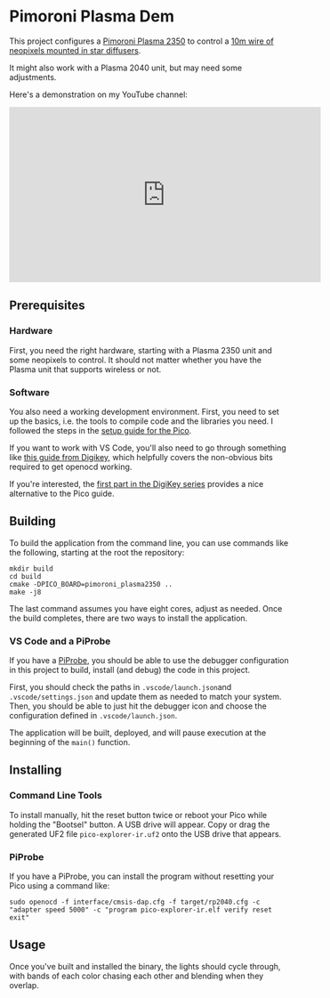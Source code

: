 # Pimoroni Plasma Dem

This project configures a
[Pimoroni Plasma 2350](https://shop.pimoroni.com/products/plasma-2350?variant=42092628279379)
to control a
[10m wire of neopixels mounted in star diffusers](https://shop.pimoroni.com/products/10m-addressable-rgb-led-star-wire?variant=41375620530259).  

It might also work with a Plasma 2040 unit, but may need some adjustments.

Here's a demonstration on my YouTube channel:

<iframe width="560" height="315" src="https://www.youtube.com/embed/s6Uyos-bfrg?si=oKfr_VjVta4GC_sq" title="YouTube video player" frameborder="0" allow="accelerometer; autoplay; clipboard-write; encrypted-media; gyroscope; picture-in-picture; web-share" referrerpolicy="strict-origin-when-cross-origin" allowfullscreen></iframe>

## Prerequisites

### Hardware

First, you need the right hardware, starting with a Plasma 2350 unit and some
neopixels to control. It should not matter whether you have the Plasma unit that
supports wireless or not.

### Software

You also need a working development environment. First, you need to set up the
basics, i.e. the tools to compile code and the libraries you need. I followed
the steps in the
[setup guide for the Pico](https://github.com/pimoroni/pimoroni-pico/blob/main/setting-up-the-pico-sdk.md).

If you want to work with VS Code, you'll also need to go through something like
[this guide from Digikey](https://www.digikey.be/en/maker/projects/raspberry-pi-pico-and-rp2040-cc-part-2-debugging-with-vs-code/470abc7efb07432b82c95f6f67f184c0),
which helpfully covers the non-obvious bits required to get openocd working.

If you're interested, the [first part in the DigiKey series](https://www.digikey.be/en/maker/projects/raspberry-pi-pico-and-rp2040-cc-part-1-blink-and-vs-code/7102fb8bca95452e9df6150f39ae8422)
provides a nice alternative to the Pico guide.

## Building

To build the application from the command line, you can use commands like the
following, starting at the root the
repository:

```
mkdir build
cd build
cmake -DPICO_BOARD=pimoroni_plasma2350 ..
make -j8
```

The last command assumes you have eight cores, adjust as needed. Once the build
completes, there are two ways to install the application.

### VS Code and a PiProbe

If you have a [PiProbe](https://www.raspberrypi.com/documentation/microcontrollers/debug-probe.html), 
you should be able to use the debugger configuration in this project to build,
install (and debug) the code in this project.

First, you should check the paths in `.vscode/launch.json`and
`.vscode/settings.json` and update them as needed to match your system. Then,
you should be able to just hit the debugger icon and choose the configuration
defined in `.vscode/launch.json`.

The application will be built, deployed, and will pause execution at the
beginning of the `main()` function.

## Installing



### Command Line Tools

To install manually, hit the reset button twice or reboot your Pico while
holding the "Bootsel" button.  A USB drive will appear. Copy or drag the
generated UF2 file `pico-explorer-ir.uf2` onto the USB drive that appears.

### PiProbe

If you have a PiProbe, you can install the program without resetting your Pico
using a command like:

```
sudo openocd -f interface/cmsis-dap.cfg -f target/rp2040.cfg -c "adapter speed 5000" -c "program pico-explorer-ir.elf verify reset exit"
```

## Usage

Once you've built and installed the binary, the lights should cycle through,
with bands of each color chasing each other and blending when they overlap.